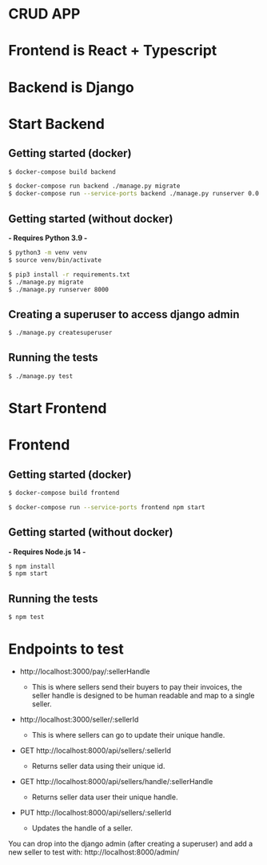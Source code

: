 # CRUD APP
# Frontend is React + Typescript
# Backend is Django

# 

# Start Backend

## Getting started (docker)

```bash
$ docker-compose build backend

$ docker-compose run backend ./manage.py migrate
$ docker-compose run --service-ports backend ./manage.py runserver 0.0.0.0:8000
```

## Getting started (without docker)

**- Requires Python 3.9 -**

```bash
$ python3 -m venv venv
$ source venv/bin/activate

$ pip3 install -r requirements.txt
$ ./manage.py migrate
$ ./manage.py runserver 8000
```

## Creating a superuser to access django admin

```bash
$ ./manage.py createsuperuser
```

## Running the tests

```bash
$ ./manage.py test
```


# Start Frontend


# Frontend

## Getting started (docker)

```bash
$ docker-compose build frontend

$ docker-compose run --service-ports frontend npm start
```

## Getting started (without docker)

**- Requires Node.js 14 -**

```bash
$ npm install
$ npm start
```

## Running the tests

```bash
$ npm test
```



# Endpoints to test






- http://localhost:3000/pay/:sellerHandle
  - This is where sellers send their buyers to pay their invoices, the seller handle is designed to be human readable and map to a single seller.
- http://localhost:3000/seller/:sellerId
  - This is where sellers can go to update their unique handle.


- GET http://localhost:8000/api/sellers/:sellerId
  - Returns seller data using their unique id.
- GET http://localhost:8000/api/sellers/handle/:sellerHandle
  - Returns seller data user their unique handle.
- PUT http://localhost:8000/api/sellers/:sellerId
  - Updates the handle of a seller.

You can drop into the django admin (after creating a superuser) and add a new seller to test with: http://localhost:8000/admin/
